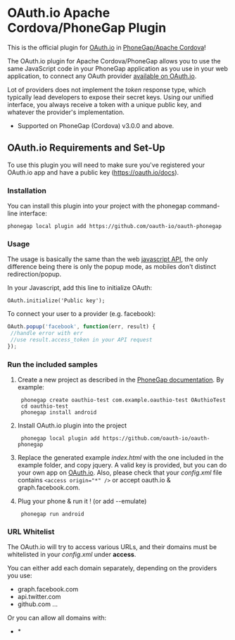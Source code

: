 # OAuth.io Apache Cordova/PhoneGap Plugin

This is the official plugin for [OAuth.io](https://oauth.io) in [PhoneGap/Apache Cordova](http://incubator.apache.org/cordova/)!

The OAuth.io plugin for Apache Cordova/PhoneGap allows you to use the same JavaScript code in your PhoneGap application as you use in your web application, to connect any OAuth provider [available on OAuth.io](https://oauth.io/providers).

Lot of providers does not implement the _token_ response type, which typically lead developers to expose their secret keys. Using our unified interface, you always receive a token with a unique public key, and whatever the provider's implementation.

* Supported on PhoneGap (Cordova) v3.0.0 and above.


## OAuth.io Requirements and Set-Up

To use this plugin you will need to make sure you've registered your OAuth.io app and have a public key (https://oauth.io/docs).


### Installation

You can install this plugin into your project with the phonegap command-line interface:

	phonegap local plugin add https://github.com/oauth-io/oauth-phonegap


### Usage

The usage is basically the same than the web [javascript API](https://oauth.io/docs/api), the only difference being there is only the popup mode, as mobiles don't distinct redirection/popup.

In your Javascript, add this line to initialize OAuth:

	OAuth.initialize('Public key');

To connect your user to a provider (e.g. facebook):

 ```javascript
OAuth.popup('facebook', function(err, result) {
  //handle error with err
  //use result.access_token in your API request
});
 ```

### Run the included samples

1. Create a new project as described in the [PhoneGap documentation](http://docs.phonegap.com/en/edge/guide_cli_index.md.html#The%20Command-line%20Interface). By example:

		phonegap create oauthio-test com.example.oauthio-test OAuthioTest
		cd oauthio-test
		phonegap install android

2. Install OAuth.io plugin into the project

		phonegap local plugin add https://github.com/oauth-io/oauth-phonegap

3. Replace the generated example _index.html_ with the one included in the example folder, and copy jquery. A valid key is provided, but you can do your own app on [OAuth.io](https://oauth.io/). Also, please check that your _config.xml_ file contains `<access origin="*" />` or accept oauth.io & graph.facebook.com.

4. Plug your phone & run it ! (or add --emulate)

		phonegap run android


### URL Whitelist

The OAuth.io will try to access various URLs, and their domains must be whitelisted in your _config.xml_ under **access**.

You can either add each domain separately, depending on the providers you use:

* graph.facebook.com
* api.twitter.com
* github.com
...

Or you can allow all domains with:

* \*
